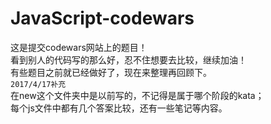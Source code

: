 # JavaScript-codewars
这是提交codewars网站上的题目！<br />
看到别人的代码写的那么好，忍不住想要去比较，继续加油！ <br />
有些题目之前就已经做好了，现在来整理再回顾下。<br>
`2017/4/17补充`<br>
在new这个文件夹中是以前写的，不记得是属于哪个阶段的kata；<br>
每个js文件中都有几个答案比较，还有一些笔记等内容。